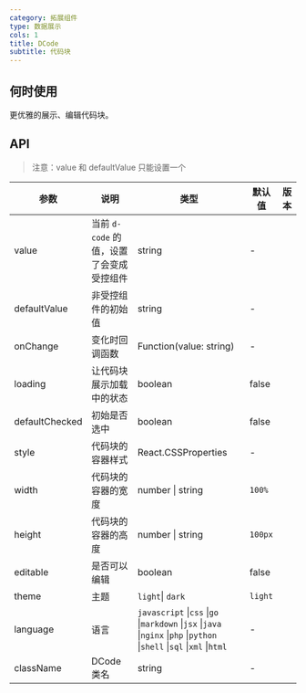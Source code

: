 ```yaml
---
category: 拓展组件
type: 数据展示
cols: 1
title: DCode
subtitle: 代码块
---
```


## 何时使用

更优雅的展示、编辑代码块。

## API

> 注意：value 和 defaultValue 只能设置一个

| 参数 | 说明 | 类型 | 默认值 | 版本 |
| --- | --- | --- | --- | --- |
| value | 当前 `d-code` 的值，设置了会变成受控组件 | string | - |  |
| defaultValue | 非受控组件的初始值 | string | - |  |
| onChange | 变化时回调函数 | Function(value: string) | - |  |
| loading | 让代码块展示加载中的状态 | boolean | false |  |
| defaultChecked | 初始是否选中 | boolean | false |  |
| style | 代码块的容器样式 | React.CSSProperties | - |  |
| width | 代码块的容器的宽度 | number \| string | `100%` |  |
| height | 代码块的容器的高度 | number \| string | `100px` |  |
| editable | 是否可以编辑 | boolean | false |  |
| theme | 主题 | `light`\| `dark` | `light` |  |
| language | 语言 | `javascript` \|`css` \|`go` \|`markdown` \|`jsx` \|`java` \|`nginx` \|`php` \|`python` \|`shell` \|`sql` \|`xml` \|`html` | -  |  |
| className | DCode 类名 | string | - | |
